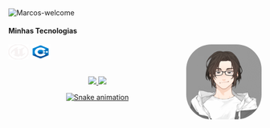 <img title="Marcos-welcome" src="https://github.com/marcos-py/animation.svg/blob/master/readme.svg" alt="Marcos-welcome" align="center" height="" width="2000">

<h4>Minhas Tecnologias</h4>
<div style="display: inline_block">
  <img align="center" alt="Marcos-unreal" height="30" width="40" src="CSV/unreal.svg">
  <img align="center" alt="Marcos-c++" height="30" width="40" src="CSV/C++.svg">
  <img align="right" alt="Livia-pic" height="150" style="border-radius:50px;"![GIF Maker] src="profile.gif">
</div>
</br></br>

<div align="center">
  <a href="https://github.com/Marcos-py">
  <img height="180em" src="https://github-readme-stats.vercel.app/api?username=Marcos-py&show_icons=true&theme=dracula&include_all_commits=true&count_private=true"/>
  <img height="180em" src="https://github-readme-stats.vercel.app/api/top-langs/?username=Marcos-py&layout=compact&langs_count=7&theme=dracula"/>



![Snake animation](https://github.com/Marcos-py/Marcos-py/blob/output/github-contribution-grid-snake.svg)
